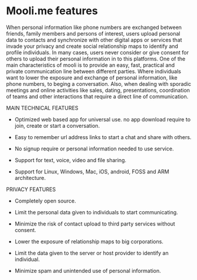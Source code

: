 # Mooli.me features

When personal information like phone numbers are exchanged between friends, family members and persons of interest, users upload personal data to contacts and synchronize with other digital apps or services that invade your privacy and create social relationship maps to identify and profile individuals. In many cases, users never consider or give consent for others to upload their personal information in to this platforms. One of the main characteristics of mooli is to provide an easy, fast, practical and private communication line between different parties. Where individuals want to lower the exposure and exchange of personal information, like phone numbers, to beging a conversation. Also, when dealing with sporadic meetings and online activities like sales, dating, presentations, coordination of teams and other interactions that require a direct line of communication.


MAIN TECHNICAL FEATURES

- Optimized web based app for universal use. no app download require to join, create or start a conversation.

- Easy to remember url address links to start a chat and share with others.

- No signup require or personal information needed to use service.

- Support for text, voice, video and file sharing. 

- Support for Linux, Windows, Mac, iOS, android, FOSS and ARM architecture.


PRIVACY FEATURES

- Completely open source.

- Limit the personal data given to individuals to start communicating.

- Minimize the risk of contact upload to third party services without consent.

- Lower the exposure of relationship maps to big corporations.

- Limit the data given to the server or host provider to identify an individual.

- Minimize spam and unintended use of personal information.

